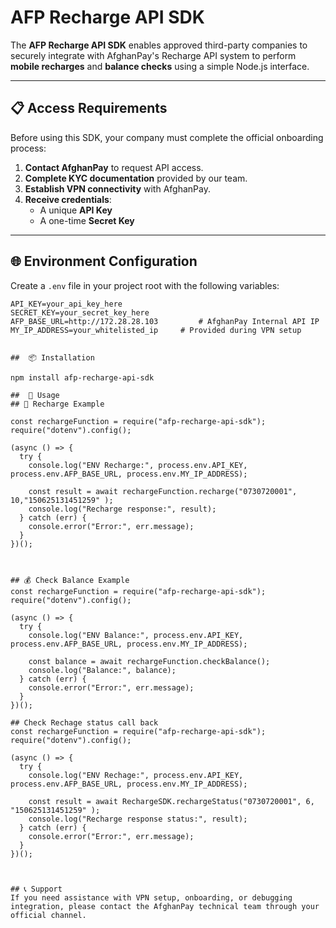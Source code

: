 # AFP Recharge API SDK

The **AFP Recharge API SDK** enables approved third-party companies to securely integrate with AfghanPay's Recharge API system to perform **mobile recharges** and **balance checks** using a simple Node.js interface.

---

## 📋 Access Requirements

Before using this SDK, your company must complete the official onboarding process:

1. **Contact AfghanPay** to request API access.
2. **Complete KYC documentation** provided by our team.
3. **Establish VPN connectivity** with AfghanPay.
4. **Receive credentials**:
   - A unique **API Key**
   - A one-time **Secret Key**

---

## 🌐 Environment Configuration

Create a `.env` file in your project root with the following variables:

```env
API_KEY=your_api_key_here
SECRET_KEY=your_secret_key_here
AFP_BASE_URL=http://172.28.28.103         # AfghanPay Internal API IP
MY_IP_ADDRESS=your_whitelisted_ip     # Provided during VPN setup


##  📦 Installation

npm install afp-recharge-api-sdk

##  🚀 Usage
## 🔋 Recharge Example

const rechargeFunction = require("afp-recharge-api-sdk");
require("dotenv").config();

(async () => {
  try {
    console.log("ENV Recharge:", process.env.API_KEY, process.env.AFP_BASE_URL, process.env.MY_IP_ADDRESS);

    const result = await rechargeFunction.recharge("0730720001", 10,"150625131451259" );
    console.log("Recharge response:", result);
  } catch (err) {
    console.error("Error:", err.message);
  }
})();



## 💰 Check Balance Example
const rechargeFunction = require("afp-recharge-api-sdk");
require("dotenv").config();

(async () => {
  try {
    console.log("ENV Balance:", process.env.API_KEY, process.env.AFP_BASE_URL, process.env.MY_IP_ADDRESS);

    const balance = await rechargeFunction.checkBalance();
    console.log("Balance:", balance);
  } catch (err) {
    console.error("Error:", err.message);
  }
})();

## Check Rechage status call back
const rechargeFunction = require("afp-recharge-api-sdk");
require("dotenv").config();

(async () => {
  try {
    console.log("ENV Rechage:", process.env.API_KEY, process.env.AFP_BASE_URL, process.env.MY_IP_ADDRESS);

    const result = await RechargeSDK.rechargeStatus("0730720001", 6, "150625131451259" );
    console.log("Recharge response status:", result);
  } catch (err) {
    console.error("Error:", err.message);
  }
})();



## 📞 Support
If you need assistance with VPN setup, onboarding, or debugging integration, please contact the AfghanPay technical team through your official channel.

